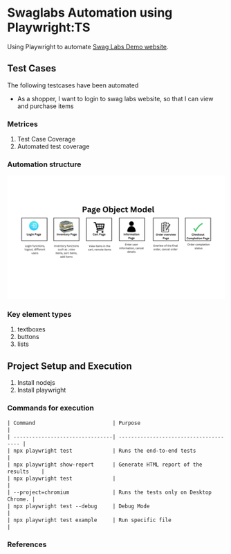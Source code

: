 # Swaglabs Automation using Playwright:TS

Using Playwright to automate [Swag Labs Demo website](https://www.saucedemo.com/).

## Test Cases

The following testcases have been automated

- As a shopper, I want to login to swag labs website, so that I can view and purchase items

### Metrices

1. Test Case Coverage
2. Automated test coverage

### Automation structure

<img src="./images/POM-Swaglabs.png" width="700px">

### Key element types

1. textboxes
2. buttons
3. lists

## Project Setup and Execution

1. Install nodejs
2. Install playwright

### Commands for execution

    | Command                         | Purpose                                |
    | --------------------------------| -------------------------------------- |
    | npx playwright test             | Runs the end-to-end tests              |
    | npx playwright show-report      | Generate HTML report of the results    |
    | npx playwright test             |                                        |
    | --project=chromium              | Runs the tests only on Desktop Chrome. |
    | npx playwright test --debug     | Debug Mode                             |
    | npx playwright test example     | Run specific file                      |

### References
